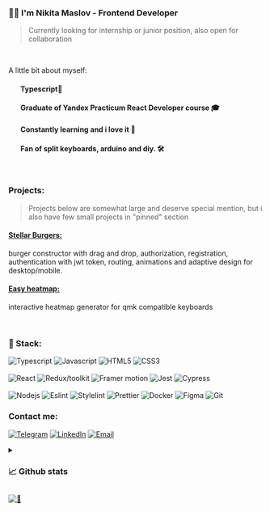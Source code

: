 ### 🙋‍♂️ I'm Nikita Maslov - Frontend Developer

> Currently looking for internship or junior position, also open for collaboration

<br>

A little bit about myself:

<ul>
  
#### Typescript💜

#### Graduate of Yandex Practicum React Developer course 🎓

#### Constantly learning and i love it 🎉

#### Fan of split keyboards, arduino and diy. 🛠

</ul>

<br>

### Projects:

> Projects below are somewhat large and deserve special mention, but i also have few small projects in "pinned" section

#### [Stellar Burgers:](https://github.com/maslomeister/react-burger)

burger constructor with drag and drop, authorization, registration, authentication with jwt token, routing, animations and adaptive design for desktop/mobile.

#### [Easy heatmap:](https://github.com/maslomeister/easyheatmap)

interactive heatmap generator for qmk compatible keyboards

<br>

### 🔮 Stack:

<picture>
  <img src="https://img.shields.io/static/v1?message=typescript&logo=typescript&style=for-the-badge&color=1f1e34&label=%20" alt="Typescript">
</picture>
<picture>
  <img src="https://img.shields.io/static/v1?message=javascript&logo=javascript&style=for-the-badge&color=1f1e34&label=%20" alt="Javascript">
</picture>
<picture>
  <img src="https://img.shields.io/static/v1?message=HTML5&logo=html5&style=for-the-badge&color=1f1e34&label=%20" alt="HTML5">
</picture>
<picture>
  <img src="https://img.shields.io/static/v1?message=css3&logo=css3&style=for-the-badge&color=1f1e34&label=%20" alt="CSS3">
</picture>

</br>
</br>

<picture>
  <img src="https://img.shields.io/static/v1?message=react&logo=react&style=for-the-badge&color=1f1e34&label=%20" alt="React">
</picture>
<picture>
  <img src="https://img.shields.io/static/v1?message=redux/toolkit&logo=redux&style=for-the-badge&color=1f1e34&label=%20" alt="Redux/toolkit">
</picture>
<picture>
  <img src="https://img.shields.io/static/v1?message=framer+motion&logo=framer&style=for-the-badge&color=1f1e34&label=%20" alt="Framer motion">
</picture>
<picture>
  <img src="https://img.shields.io/static/v1?message=jest&logo=jest&style=for-the-badge&color=1f1e34&label=%20" alt="Jest">
</picture>
<picture>
  <img src="https://img.shields.io/static/v1?message=cypress&logo=cypress&style=for-the-badge&color=1f1e34&label=%20" alt="Cypress">
</picture>

</br>
</br>

<picture>
  <img src="https://img.shields.io/static/v1?message=node&logo=node.js&style=for-the-badge&color=1f1e34&label=%20" alt="Nodejs">
</picture>
<picture>
  <img src="https://img.shields.io/static/v1?message=eslint&logo=eslint&style=for-the-badge&color=1f1e34&label=%20" alt="Eslint">
</picture>
<picture>
  <img src="https://img.shields.io/static/v1?message=stylelint&logo=stylelint&style=for-the-badge&color=1f1e34&label=%20" alt="Stylelint">
</picture>
<picture>
  <img src="https://img.shields.io/static/v1?message=prettier&logo=prettier&style=for-the-badge&color=1f1e34&label=%20" alt="Prettier">
</picture>
<picture>
  <img src="https://img.shields.io/static/v1?message=docker&logo=docker&style=for-the-badge&color=1f1e34&label=%20" alt="Docker">
</picture>
<picture>
  <img src="https://img.shields.io/static/v1?message=figma&logo=figma&style=for-the-badge&color=1f1e34&label=%20" alt="Figma">
</picture>
<picture>
  <img src="https://img.shields.io/static/v1?message=git&logo=git&style=for-the-badge&color=1f1e34&label=%20" alt="Git">
</picture>


<br>

### Contact me:

[![Telegram](https://img.shields.io/static/v1?message=telegram&logo=telegram&style=for-the-badge&color=1f1e34&label=%20)](https://t.me/maslomeister)
[![LinkedIn](https://img.shields.io/static/v1?message=LinkedIn&logo=LinkedIn&style=for-the-badge&color=1f1e34&label=%20)](https://www.linkedin.com/in/maslomeister/)
[![Email](https://img.shields.io/static/v1?message=maslomeister@gmail.com&logo=gmail&style=for-the-badge&color=1f1e34&label=%20)](mailto:maslomeister@gmail.com)

<details>
<summary>
  
### 📈 Github stats
</summary>
<br>
<p align = "center">
  <img width="54%" src = "https://github-readme-stats.vercel.app/api?username=maslomeister&layout=compact&show_icons=true&theme=radical">
  <img width="45%" src = "https://github-readme-stats.vercel.app/api/top-langs/?username=maslomeister&hide=c&layout=compact&theme=radical">
</p>
<br>
</details>

[![👀](https://api.visitorbadge.io/api/visitors?path=maslomeister&label=👀&labelColor=%231f1e34&countColor=%231f1e34&style=flat-square&labelStyle=upper)](https://visitorbadge.io/status?path=maslomeister)
